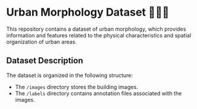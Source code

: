 # Urban Morphology Dataset 🏢🏣🏤

This repository contains a dataset of urban morphology, which provides information and features related to the physical characteristics and spatial organization of urban areas.

## Dataset Description

The dataset is organized in the following structure:


- The `/images` directory stores the building images.
- The `/labels` directory contains annotation files associated with the images.


